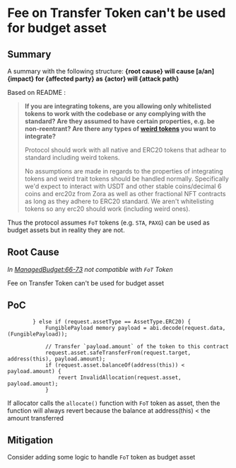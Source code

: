 # Fee on Transfer Token can't be used for budget asset 

## Summary

A summary with the following structure: **{root cause} will cause [a/an] {impact} for {affected party} as {actor} will {attack path}**

Based on README :

> **If you are integrating tokens, are you allowing only whitelisted tokens to work with the codebase or any complying with the standard? Are they assumed to have certain properties, e.g. be non-reentrant? Are there any types of [weird tokens](https://github.com/d-xo/weird-erc20) you want to integrate?**
> 
> 
> Protocol should work with all native and ERC20 tokens that adhear to standard including weird tokens.
> 
> No assumptions are made in regards to the properties of integrating tokens and weird trait tokens should be handled normally. Specifically we'd expect to interact with USDT and other stable coins/decimal 6 coins and erc20z from Zora as well as other fractional NFT contracts as long as they adhere to ERC20 standard. We aren't whitelisting tokens so any erc20 should work (including weird ones).
> 

Thus the protocol assumes `FoT` tokens (e.g. `STA`, `PAXG`) can be used as budget assets but in reality they are not.

## **Root Cause**

*In [ManagedBudget:66-73](https://github.com/sherlock-audit/2024-06-boost-aa-wallet-Emanueldlvg/blob/78930f2ed6570f30e356b5529bd4bcbe5194eb8b/boost-protocol/packages/evm/contracts/budgets/ManagedBudget.sol#L66-L73) not compatible with `FoT` Token*

Fee on Transfer Token can't be used for budget asset 

## **PoC**

```solidity
        } else if (request.assetType == AssetType.ERC20) {
            FungiblePayload memory payload = abi.decode(request.data, (FungiblePayload));

            // Transfer `payload.amount` of the token to this contract
            request.asset.safeTransferFrom(request.target, address(this), payload.amount);
            if (request.asset.balanceOf(address(this)) < payload.amount) {
                revert InvalidAllocation(request.asset, payload.amount);
            }
```

If allocator calls the `allocate()` function with `FoT` token as asset, then the function will always revert because the balance at address(this) < the amount transferred 

## **Mitigation**

Consider adding some logic to handle `FoT` token as budget asset
